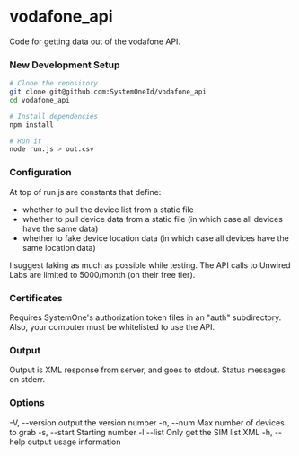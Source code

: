 # vodafone_api
Code for getting data out of the vodafone API.

### New Development Setup
```bash
# Clone the repository
git clone git@github.com:SystemOneId/vodafone_api
cd vodafone_api

# Install dependencies
npm install

# Run it
node run.js > out.csv
```
### Configuration
At top of run.js are constants that define:
* whether to pull the device list from a static file
* whether to pull device data from a static file (in which case all devices have the same data)
* whether to fake device location data (in which case all devices have the same location data)

I suggest faking as much as possible while testing. The API calls to Unwired Labs are limited to 5000/month (on their free tier).

### Certificates
Requires SystemOne's authorization token files in an "auth" subdirectory. Also, your computer must be whitelisted to use the API.

### Output
Output is XML response from server, and goes to stdout. Status messages on stderr.

### Options
-V, --version    output the version number
-n, --num <n>    Max number of devices to grab
-s, --start <n>  Starting number
-l --list        Only get the SIM list XML
-h, --help       output usage information
